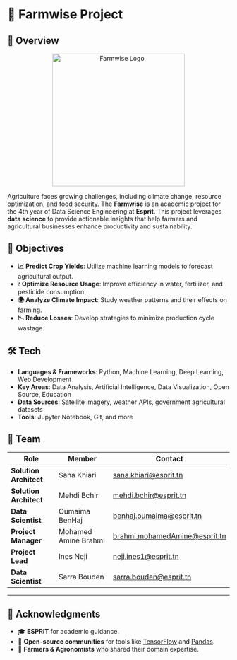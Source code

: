 # 🌾 Farmwise  Project  

## 📌 Overview  
<p align="center">
  <img src="https://i.ibb.co/Jw8DfCBH/logo-solarius.png" alt="Farmwise Logo" width="300">
</p>


Agriculture faces growing challenges, including climate change, resource optimization, and food security. The **Farmwise** is an academic project for the 4th year of Data Science Engineering at **Esprit**. This project leverages **data science** to provide actionable insights that help farmers and agricultural businesses enhance productivity and sustainability.  

## 🎯 Objectives  
- **📈 Predict Crop Yields**: Utilize machine learning models to forecast agricultural output.  
- **💧 Optimize Resource Usage**: Improve efficiency in water, fertilizer, and pesticide consumption.  
- **🌍 Analyze Climate Impact**: Study weather patterns and their effects on farming.  
- **📉 Reduce Losses**: Develop strategies to minimize production cycle wastage.  

## 🛠️ Tech  
- **Languages & Frameworks**: Python, Machine Learning, Deep Learning, Web Development  
- **Key Areas**: Data Analysis, Artificial Intelligence, Data Visualization, Open Source, Education  
- **Data Sources**: Satellite imagery, weather APIs, government agricultural datasets  
- **Tools**: Jupyter Notebook, Git, and more  

## 🌱 Team  

| Role               | Member               | Contact                              |
|--------------------|----------------------|--------------------------------------|
| **Solution Architect**   | Sana Khiari          | [sana.khiari@esprit.tn](mailto:sana.khiari@esprit.tn) |
| **Solution Architect**    | Mehdi Bchir          | [mehdi.bchir@esprit.tn](mailto:mehdi.bchir@esprit.tn) |
| **Data Scientist**   | Oumaima BenHaj      | [benhaj.oumaima@esprit.tn](mailto:benhaj.oumaima@esprit.tn) |
| **Project Manager**    | Mohamed Amine Brahmi | [brahmi.mohamedAmine@esprit.tn](mailto:brahmi.mohamedAmine@esprit.tn) |
| **Project Lead**  | Ines Neji            | [neji.ines1@esprit.tn](mailto:neji.ines1@esprit.tn) |
| **Data Scientist**  | Sarra Bouden         | [sarra.bouden@esprit.tn](mailto:sarra.bouden@esprit.tn) |
---

## 🙌 Acknowledgments  

- 🎓 **ESPRIT** for academic guidance.  
- 🔧 **Open-source communities** for tools like [TensorFlow](https://www.tensorflow.org/) and [Pandas](https://pandas.pydata.org/).  
- 🌱 **Farmers & Agronomists** who shared their domain expertise.  


